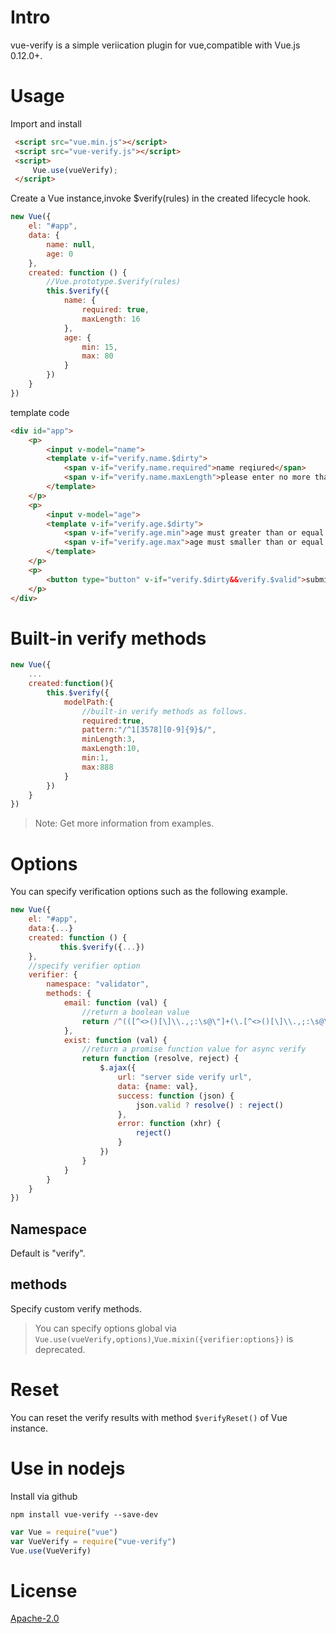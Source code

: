 # Intro
vue-verify is a simple veriication plugin for vue,compatible with  Vue.js 0.12.0+.

# Usage
Import and install

```html
 <script src="vue.min.js"></script>
 <script src="vue-verify.js"></script>
 <script>
     Vue.use(vueVerify);
 </script>
```

Create a Vue instance,invoke $verify(rules) in the created lifecycle hook.

```js
new Vue({
    el: "#app",
    data: {
        name: null,
        age: 0
    },
    created: function () {
        //Vue.prototype.$verify(rules)
        this.$verify({
            name: {
                required: true,
                maxLength: 16
            },
            age: {
                min: 15,
                max: 80
            }
        })
    }
})
```

template code

```html
<div id="app">
    <p>
        <input v-model="name">
        <template v-if="verify.name.$dirty">
            <span v-if="verify.name.required">name reqiured</span>
            <span v-if="verify.name.maxLength">please enter no more than 16 characters</span>
        </template>
    </p>
    <p>
        <input v-model="age">
        <template v-if="verify.age.$dirty">
            <span v-if="verify.age.min">age must greater than or equal to 16</span>
            <span v-if="verify.age.max">age must smaller than or equal to 80</span>
        </template>
    </p>
    <p>
        <button type="button" v-if="verify.$dirty&&verify.$valid">submit</button>
    </p>
</div>
```

# Built-in verify methods

```js
new Vue({
    ...
    created:function(){
        this.$verify({
            modelPath:{
                //built-in verify methods as follows.
                required:true,
                pattern:"/^1[3578][0-9]{9}$/",
                minLength:3,
                maxLength:10,
                min:1,
                max:888
            }
        })
    }
})
```

> Note: Get more information from examples.

# Options

You can specify verification options such as the following example.
```js
new Vue({
    el: "#app",
    data:{...}
    created: function () {
           this.$verify({...})
    },
    //specify verifier option
    verifier: {
        namespace: "validator",
        methods: {
            email: function (val) {
                //return a boolean value
                return /^(([^<>()[\]\\.,;:\s@\"]+(\.[^<>()[\]\\.,;:\s@\"]+)*)|(\".+\"))@((\[[0-9]{1,3}\.[0-9]{1,3}\.[0-9]{1,3}\.[0-9]{1,3}\])|(([a-zA-Z\-0-9]+\.)+[a-zA-Z]{2,}))$/.test(val)
            },
            exist: function (val) {
                //return a promise function value for async verify
                return function (resolve, reject) {
                    $.ajax({
                        url: "server side verify url",
                        data: {name: val},
                        success: function (json) {
                            json.valid ? resolve() : reject()
                        },
                        error: function (xhr) {
                            reject()
                        }
                    })
                }
            }
        }
    }
})
```


## Namespace

Default is "verify".

## methods

Specify custom verify methods.

> You can specify options global via  `Vue.use(vueVerify,options)`,`Vue.mixin({verifier:options})` is deprecated.

# Reset

You can reset the verify results with method `$verifyReset()` of Vue instance.

# Use in nodejs

Install via github
```
npm install vue-verify --save-dev
```

``` js
var Vue = require("vue")
var VueVerify = require("vue-verify")
Vue.use(VueVerify)
```

# License
[Apache-2.0](http://opensource.org/licenses/Apache-2.0)
